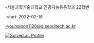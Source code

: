 -서울과학기술대학교 인공지능응용학과 22학번

-start: 2022-02-18

-youngjoon1126@g.seoultech.ac.kr

[![Solved.ac Profile](http://mazassumnida.wtf/api/v2/generate_badge?boj=seoultechai22)](https://solved.ac/seoultechai22/)
<!---
seoultech22/seoultech22 is a ✨ special ✨ repository because its `README.md` (this file) appears on your GitHub profile.
You can click the Preview link to take a look at your changes.
--->
